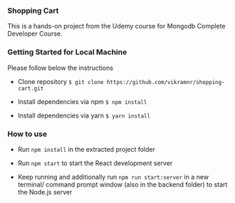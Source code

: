 ### Shopping Cart

This is a hands-on project from the Udemy course for Mongodb Complete Developer Course.

### Getting Started for Local Machine
Please follow below the instructions

- Clone repository
```$ git clone https://github.com/vikramnr/shopping-cart.git```

- Install dependencies via npm
```$ npm install```

- Install dependencies via yarn
```$ yarn install```

### How to use
- Run `npm install` in the extracted project folder

- Run `npm start` to start the React development server

- Keep running and additionally run `npm run start:server` in a new terminal/ command prompt window (also in the backend folder) to start the Node.js server